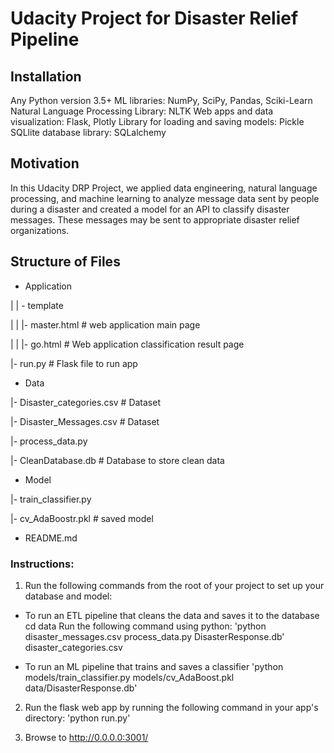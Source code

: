 #  Udacity Project for Disaster Relief Pipeline

## Installation
Any Python version 3.5+
ML libraries: NumPy, SciPy, Pandas, Sciki-Learn
Natural Language Processing Library: NLTK
Web apps and data visualization: Flask, Plotly
Library for loading and saving models: Pickle
SQLlite database library: SQLalchemy

## Motivation
In this Udacity DRP Project, we applied data engineering, natural language processing, and machine learning to analyze message data sent by people  during a disaster and created a model for an API to classify disaster messages. These messages may be sent to appropriate disaster relief organizations.

## Structure of Files

 - Application

| | - template

| | |- master.html # web application main page

| | |- go.html # Web application classification result page

|- run.py # Flask file to run app


 - Data

|- Disaster_categories.csv # Dataset

|- Disaster_Messages.csv # Dataset

|- process_data.py

|- CleanDatabase.db # Database to store clean data


 - Model

|- train_classifier.py

|- cv_AdaBoostr.pkl # saved model 


 - README.md


 ### Instructions:
1. Run the following commands from the  root of your project to set up your database and model:
- To run an ETL pipeline that cleans the data and saves it to the database
cd data
Run the following command using python:
'python disaster_messages.csv
        process_data.py 
        DisasterResponse.db'
        disaster_categories.csv 

 - To run an ML pipeline that trains  and saves a classifier
'python models/train_classifier.py models/cv_AdaBoost.pkl data/DisasterResponse.db'

 2. Run the flask web app by running the following command in your app's directory: 'python run.py'

 3. Browse to http://0.0.0.0:3001/ 
